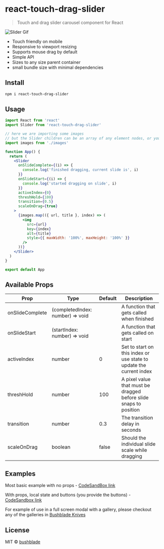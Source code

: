 # react-touch-drag-slider

> Touch and drag slider carousel component for React

![Slider Gif](./touch-slider-001.gif)

- Touch friendly on mobile
- Responsive to viewport resizing
- Supports mouse drag by default
- Simple API
- Sizes to any size parent container
- small bundle size with minimal dependencies

## Install

```bash
npm i react-touch-drag-slider
```

## Usage

```jsx
import React from 'react'
import Slider from 'react-touch-drag-slider'

// here we are importing some images
// but the Slider children can be an array of any element nodes, or your own components
import images from './images'

function App() {
  return (
    <Slider
      onSlideComplete={(i) => {
        console.log('finished dragging, current slide is', i)
      }}
      onSlideStart={(i) => {
        console.log('started dragging on slide', i)
      }}
      activeIndex={0}
      threshHold={100}
      transition={0.5}
      scaleOnDrag={true}
    >
      {images.map(({ url, title }, index) => (
        <img
          src={url}
          key={index}
          alt={title}
          style={{ maxWidth: '100%', maxHeight: '100%' }}
        />
      ))}
    </Slider>
  )
}

export default App
```

## Available Props

| Prop            | Type                             | Default | Description                                                         |
| --------------- | -------------------------------- | ------- | ------------------------------------------------------------------- |
| onSlideComplete | (completedIndex: number) => void |         | A function that gets called when finished                           |
| onSlideStart    | (startIndex: number) => void     |         | A function that gets called on start                                |
| activeIndex     | number                           | 0       | Set to start on this index or use state to update the current index |
| threshHold      | number                           | 100     | A pixel value that must be dragged before slide snaps to position   |
| transition      | number                           | 0.3     | The transition delay in seconds                                     |
| scaleOnDrag     | boolean                          | false   | Should the individual slide scale while dragging                    |

## Examples

Most basic example with no props - [CodeSandBox link](https://codesandbox.io/s/react-touch-drag-slider-example-basic-ttohy?file=/src/App.js)

With props, local state and buttons (you provide the buttons) - [CodeSandbox link](https://codesandbox.io/s/react-touch-drag-slider-example-04cdz?file=/src/App.js)

For example of use in a full screen modal with a gallery, please checkout any of the galleries in [Bushblade Knives](https://bushblade.co.uk)

## License

MIT © [bushblade](https://github.com/bushblade)
